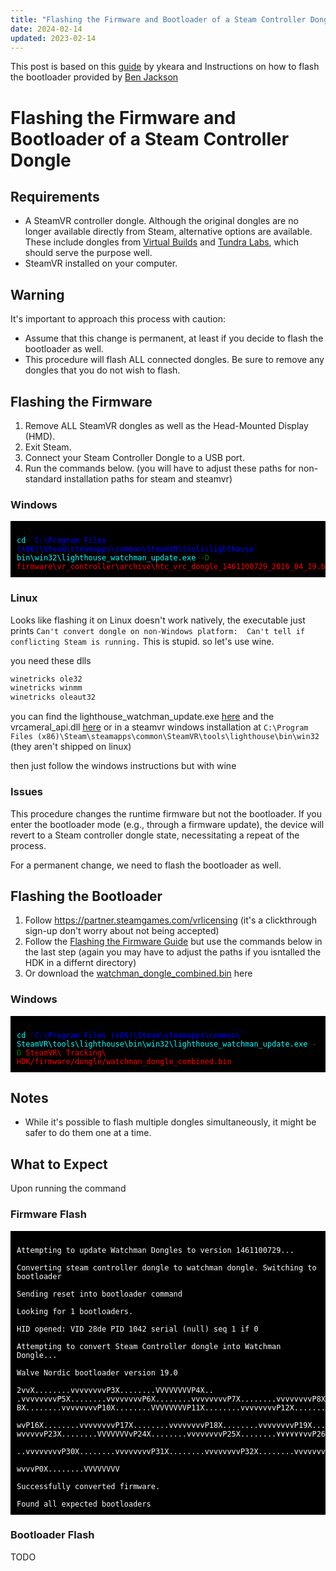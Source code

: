 ```yaml
---
title: "Flashing the Firmware and Bootloader of a Steam Controller Dongle"
date: 2024-02-14
updated: 2023-02-14
---
```


This post is based on this [guide](https://github.com/ykeara/SteamVR-Dongle-Flash) by ykeara
and Instructions on how to flash the bootloader provided by [Ben Jackson](https://ben.com)

# Flashing the Firmware and Bootloader of a Steam Controller Dongle

## Requirements

- A SteamVR controller dongle. Although the original dongles are no longer available directly from Steam,
  alternative options are available. These include dongles from [Virtual Builds](https://www.virtualbuilds.com/product-page/usb-wireless-receiver-dongle)
  and [Tundra Labs](https://tundra-labs.com/shop/vive-dongle), which should serve the purpose well.
- SteamVR installed on your computer.

## Warning

It's important to approach this process with caution:

- Assume that this change is permanent, at least if you decide to flash the bootloader as well.
- This procedure will flash ALL connected dongles. Be sure to remove any dongles that you do not wish to flash.

## Flashing the Firmware

1. Remove ALL SteamVR dongles as well as the Head-Mounted Display (HMD).
2. Exit Steam.
3. Connect your Steam Controller Dongle to a USB port.
4. Run the commands below. (you will have to adjust these paths for non-standard installation paths for steam and steamvr)

### Windows

<pre style="background-color: #000000; padding: 10px;"><code>
<span style="color: cyan;">cd</span> <span style="color: blue;">`C:\Program Files (x86)\Steam\steamapps\common\SteamVR\tools\lighthouse`</span>
<span style="color: cyan;">bin\win32\lighthouse_watchman_update.exe</span> <span style="color: green;">-D</span> <span style="color: red;">firmware\vr_controller\archive\htc_vrc_dongle_1461100729_2016_04_19.bin</span>
</code></pre>

### Linux

Looks like flashing it on Linux doesn't work natively, the executable just prints `Can't convert dongle on non-Windows platform:  Can't tell if conflicting Steam is running.`
This is stupid. so let's use wine.

you need these dlls

```sh
winetricks ole32
winetricks winmm
winetricks oleaut32
```

you can find the lighthouse_watchman_update.exe [here](/content/blobs/lighthouse_watchman_update.exe) and the vrcameral_api.dll [here](/content/blobs/vrcamera_api.dll)
or in a steamvr windows installation at `C:\Program Files (x86)\Steam\steamapps\common\SteamVR\tools\lighthouse\bin\win32` (they aren't shipped on linux)

then just follow the windows instructions but with wine

### Issues

This procedure changes the runtime firmware but not the bootloader.
If you enter the bootloader mode (e.g., through a firmware update),
the device will revert to a Steam controller dongle state,
necessitating a repeat of the process.

For a permanent change, we need to flash the bootloader as well.

## Flashing the Bootloader

1. Follow https://partner.steamgames.com/vrlicensing (it's a clickthrough sign-up don't worry about not being accepted)
2. Follow the [Flashing the Firmware Guide](#flashing-the-firmware) but use the commands below in the last step (again you may have to adjust the paths if you isntalled the HDK in a differnt directory)
3. Or download the [watchman_dongle_combined.bin](/content/blobs/watchman_dongle_combined.bin) here

### Windows

<pre style="background-color: black; padding: 10px;"><code>
<span style="color: cyan;">cd</span> <span style="color: blue;">`C:\Program Files (x86)\Steam\steamapps\common\`</span>
<span style="color: cyan;">SteamVR\tools\lighthouse\bin\win32\lighthouse_watchman_update.exe</span> <span style="color: green;">-D</span> <span style="color: red;">SteamVR\ Tracking\ HDK/firmware/dongle/watchman_dongle_combined.bin</span>
</code></pre>

## Notes

- While it's possible to flash multiple dongles simultaneously, it might be safer to do them one at a time.

## What to Expect

Upon running the command

### Firmware Flash

<pre style="background-color: black; color: white; padding: 10px;">
<code>
Attempting to update Watchman Dongles to version 1461100729...

Converting steam controller dongle to watchman dongle. Switching to bootloader

Sending reset into bootloader command

Looking for 1 bootloaders.

HID opened: VID 28de PID 1042 serial (null) seq 1 if 0

Attempting to convert Steam Controller dongle into Watchman Dongle...

Walve Nordic bootloader version 19.0

2vvX........vvvvvvvvP3X........VVVVVVVVP4X.. .vvvvvvvvP5X........vvvvvvvvP6X........vvvvvvvvP7X........vvvvvvvvP8X........VVVVVVVVP BX........vvvvvvvvP10X........VVVVVVVVP11X........vvvvvvvvP12X........vvvvvvvvP13X........vvvvvvvvP14X........۷۷۷۷۷vvvP15X........۷۷۷۷۷۷

wvP16X........vvvvvvvvP17X........vvvvvvvvP18X........vvvvvvvvP19X........vvvvvvvvP20X........vvvvvvvvP21X........vvvvvvvvP22X........VV wvvvvvP23X........VVVVVVVvP24X........vvvvvvvvP25X........۷۷۷۷۷۷vvP26X........vvvvvvvvP27X........vvvvvvvvP28X........vvvvvvvvP29X......

..vvvvvvvvP30X........vvvvvvvvP31X........vvvvvvvvP32X........vvvvvvvvP33X........vvvvvvvvP34X........vvvvvvvvP35X........VVVVVVVVP1vvvv

wvvvP0X........VVVVVVVV

Successfully converted firmware.

Found all expected bootloaders
</code></pre>

### Bootloader Flash

TODO
